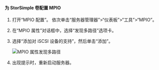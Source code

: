 #### <a name="to-configure-mpio-for-storsimple-volumes"></a>为 StorSimple 卷配置 MPIO
1. 打开“MPIO 配置”。 依次单击“服务器管理器”>“仪表板”>“工具”>“MPIO”。
2. 在“MPIO 属性”对话框中，选择“发现多路径”选项卡。
3. 选择“添加对 iSCSI 设备的支持”，然后单击“添加”。  
   
    ![MPIO 属性发现多路径](./media/storsimple-configure-mpio-volumes/IC741003.png)
4. 出现提示时，重新启动服务器。



<!--HONumber=Nov16_HO3-->


